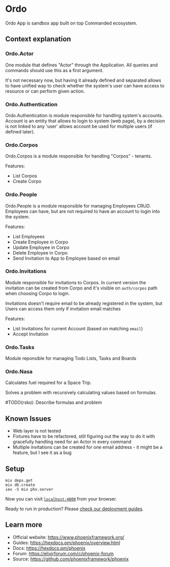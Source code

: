 # Ordo

Ordo App is sandbox app built on top Commanded ecosystem.

## Context explanation

### Ordo.Actor

One module that defines "Actor" through the Application. All queries and commands should use this as a first argument.

It's not necessary now, but having it already defined and separated allows to have unified way to check whether the system's user can have access to resource or can perform given action. 

### Ordo.Authentication

Ordo.Authentication is module responsible for handling system's accounts.
Account is an entity that allows to login to system (web page), by a decision is not linked to any 'user' allows account be used for multiple users (if defined later).

### Ordo.Corpos

Ordo.Corpos is a module responsible for handling "Corpos" - tenants.

Features:
* List Corpos
* Create Corpo

### Ordo.People

Ordo.People is a module responsible for managing Employees CRUD. Employees can have, but are not required to have an account to login into the system.

Features:
* List Employees
* Create Employee in Corpo
* Update Employee in Corpo
* Delete Employee in Corpo
* Send Invitation to App to Employee based on email

### Ordo.Invitations

Module responsible for invitations to Corpos. In current version the invitation can be created from Corpo and it's visible on `auth/corpos` path when choosing Corpo to login.

Invitations doesn't require email to be already registered in the system, but Users can access them only if invitation email matches 

Features:
* List Invitations for current Account (based on matching `email`)
* Accept Invitation

### Ordo.Tasks

Module reponsible for managing Todo Lists, Tasks and Boards

### Ordo.Nasa

Calculates fuel required for a Space Trip.

Solves a problem with recursively calculating values based on formulas.

#TODO(rsko): Describe formulas and problem

## Known Issues 

* Web layer is not tested
* Fixtures have to be refactored, still figuring out the way to do it with gracefully handling need for an Actor in every command
* Multiple invitations can be created for one email address - it might be a feature, but I see it as a bug

## Setup

```
mix deps.get
mix db.create
iex -S mix phx.server
```
Now you can visit [`localhost:4000`](http://localhost:4000) from your browser.

Ready to run in production? Please [check our deployment guides](https://hexdocs.pm/phoenix/deployment.html).

## Learn more

  * Official website: https://www.phoenixframework.org/
  * Guides: https://hexdocs.pm/phoenix/overview.html
  * Docs: https://hexdocs.pm/phoenix
  * Forum: https://elixirforum.com/c/phoenix-forum
  * Source: https://github.com/phoenixframework/phoenix
